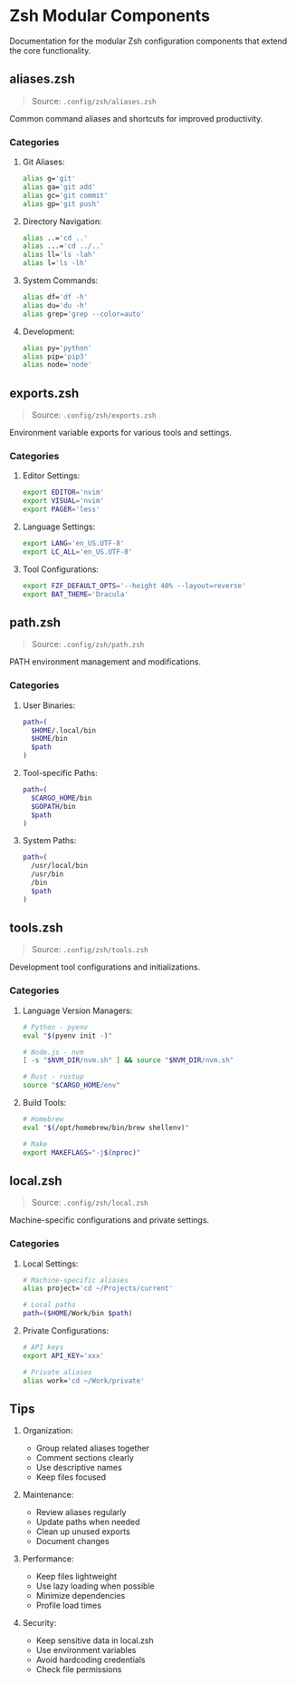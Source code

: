 # Zsh Modular Components

Documentation for the modular Zsh configuration components that extend the core functionality.

## aliases.zsh

> Source: `.config/zsh/aliases.zsh`

Common command aliases and shortcuts for improved productivity.

### Categories

1. Git Aliases:
   ```zsh
   alias g='git'
   alias ga='git add'
   alias gc='git commit'
   alias gp='git push'
   ```

2. Directory Navigation:
   ```zsh
   alias ..='cd ..'
   alias ...='cd ../..'
   alias ll='ls -lah'
   alias l='ls -lh'
   ```

3. System Commands:
   ```zsh
   alias df='df -h'
   alias du='du -h'
   alias grep='grep --color=auto'
   ```

4. Development:
   ```zsh
   alias py='python'
   alias pip='pip3'
   alias node='node'
   ```

## exports.zsh

> Source: `.config/zsh/exports.zsh`

Environment variable exports for various tools and settings.

### Categories

1. Editor Settings:
   ```zsh
   export EDITOR='nvim'
   export VISUAL='nvim'
   export PAGER='less'
   ```

2. Language Settings:
   ```zsh
   export LANG='en_US.UTF-8'
   export LC_ALL='en_US.UTF-8'
   ```

3. Tool Configurations:
   ```zsh
   export FZF_DEFAULT_OPTS='--height 40% --layout=reverse'
   export BAT_THEME='Dracula'
   ```

## path.zsh

> Source: `.config/zsh/path.zsh`

PATH environment management and modifications.

### Categories

1. User Binaries:
   ```zsh
   path=(
     $HOME/.local/bin
     $HOME/bin
     $path
   )
   ```

2. Tool-specific Paths:
   ```zsh
   path=(
     $CARGO_HOME/bin
     $GOPATH/bin
     $path
   )
   ```

3. System Paths:
   ```zsh
   path=(
     /usr/local/bin
     /usr/bin
     /bin
     $path
   )
   ```

## tools.zsh

> Source: `.config/zsh/tools.zsh`

Development tool configurations and initializations.

### Categories

1. Language Version Managers:
   ```zsh
   # Python - pyenv
   eval "$(pyenv init -)"

   # Node.js - nvm
   [ -s "$NVM_DIR/nvm.sh" ] && source "$NVM_DIR/nvm.sh"

   # Rust - rustup
   source "$CARGO_HOME/env"
   ```

2. Build Tools:
   ```zsh
   # Homebrew
   eval "$(/opt/homebrew/bin/brew shellenv)"

   # Make
   export MAKEFLAGS="-j$(nproc)"
   ```

## local.zsh

> Source: `.config/zsh/local.zsh`

Machine-specific configurations and private settings.

### Categories

1. Local Settings:
   ```zsh
   # Machine-specific aliases
   alias project='cd ~/Projects/current'

   # Local paths
   path=($HOME/Work/bin $path)
   ```

2. Private Configurations:
   ```zsh
   # API keys
   export API_KEY='xxx'

   # Private aliases
   alias work='cd ~/Work/private'
   ```

## Tips

1. Organization:
   - Group related aliases together
   - Comment sections clearly
   - Use descriptive names
   - Keep files focused

2. Maintenance:
   - Review aliases regularly
   - Update paths when needed
   - Clean up unused exports
   - Document changes

3. Performance:
   - Keep files lightweight
   - Use lazy loading when possible
   - Minimize dependencies
   - Profile load times

4. Security:
   - Keep sensitive data in local.zsh
   - Use environment variables
   - Avoid hardcoding credentials
   - Check file permissions
